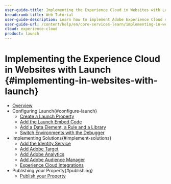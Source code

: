 ```yaml
---
user-guide-title: Implementing the Experience Cloud in Websites with Launch
breadcrumb-title: Web Tutorial
user-guide-description: Learn how to implement Adobe Experience Cloud solutions on a website with Experience Platform Launch.
user-guide-url: /content/help/en/core-services-learn/implementing-in-websites-with-launch/index.html
cloud: experience-cloud
product: launch
---
```


# Implementing the Experience Cloud in Websites with Launch {#implementing-in-websites-with-launch}

+ [Overview](index.md)
+ Configuring Launch{#configure-launch}
  + [Create a Launch Property](launch.md)
  + [Add the Launch Embed Code](launch-add-embed.md)
  + [Add a Data Element, a Rule and a Library](launch-data-elements-rules.md)
  + [Switch Environments with the Debugger](launch-switch-environments.md)
+ Implementing Solutions{#implement-solutions}
  + [Add the Identity Service](id-service.md)
  + [Add Adobe Target](target.md)
  + [Add Adobe Analytics](analytics.md)
  + [Add Adobe Audience Manager](audience-manager.md)
  + [Experience Cloud Integrations](integrations.md)
+ Publishing your Property{#publishing}
  + [Publish your Property](publish.md)
